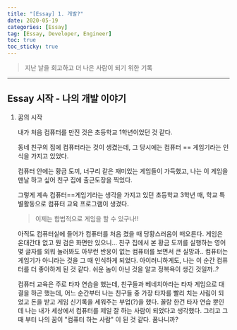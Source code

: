 ```yaml
---
title: "[Essay] 1. 개발?"
date: 2020-05-19
categories: [Essay]
tag: [Essay, Developer, Engineer]
toc: true
toc_sticky: true
---
```


 > 지난 날을 회고하고 더 나은 사람이 되기 위한 기록
---
## Essay 시작 - 나의 개발 이야기

1. 꿈의 시작

    내가 처음 컴퓨터를 만진 것은 초등학교 1학년이었던 것 같다.
    
    동네 친구의 집에 컴퓨터라는 것이 생겼는데, 그 당시에는 컴퓨터 == 게임기라는 인식을 가지고 있었다.
    
    컴퓨터 안에는 황금 도끼, 너구리 같은 재미있는 게임들이 가득했고, 나는 이 게임을 맨날 하고 싶어 친구 집에 출근도장을 찍었다.
    
    그렇게 계속 컴퓨터==게임기라는 생각을 가지고 있던 초등학교 3학년 때, 학교 특별활동으로 컴퓨터 교육 프로그램이 생겼다.
    > 이제는 합법적으로 게임을 할 수 있구나!!
    
    아직도 컴퓨터실에 들어가 컴퓨터를 처음 켰을 때 당황스러움이 떠오른다.
    게임은 온대간대 없고 뭔 검은 화면만 있으니... 친구 집에서 본 황금 도끼를 실행하는 영어 몇 글자를 외워 눌러봐도
    아무런 반응이 없는 컴퓨터를 보면서 큰 실망과.. 컴퓨터는 게임기가 아니라는 것을 그 때 인식하게 되었다.
    아이러니하게도, 나는 이 순간 컴퓨터를 더 좋아하게 된 것 같다. 쉬운 놈이 아닌 것을 알고 정복욕이 생긴 것일까..?
    
    컴퓨터 교육은 주로 타자 연습을 했는데, 친구들과 베네치아라는 타자 게임으로 대결을 하곤 했는데, 
    어느 순간부터 나는 친구들 중 가장 타자를 빨리 치는 사림이 되었고 돈을 받고 게임 신기록을 세워주는 부업(?)을 했다.
    꼴랑 한건 타자 연습 뿐인데 나는 내가 세상에서 컴퓨터를 제일 잘 하는 사람이 되었다고 생각했다. 그리고 그 때 부터 나의 꿈이 "컴퓨터 하는 사람"
    이 된 것 같다. 폼나니까?